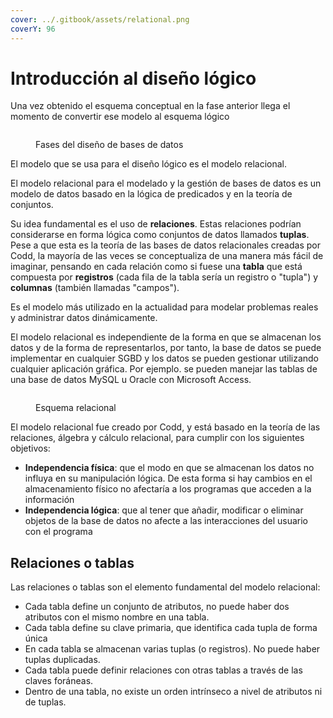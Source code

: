 ```yaml
---
cover: ../.gitbook/assets/relational.png
coverY: 96
---
```


# Introducción al diseño lógico

Una vez obtenido el esquema conceptual en la fase anterior llega el momento de convertir ese modelo al esquema lógico

<figure><img src="https://lh6.googleusercontent.com/Tzu6QjyEysnjMtj89ecyTfI3C8NGi4TFRtVziQMSHY1zaj7OtMGuoi2B72QlweQxfEqtYNIi1KcAWujIZNIj0s9w_SrLfUsubQEQ5D9V9Fh6LgeiHG_TNgWbo5HmoKL1ka2wT5soOfSUcCIe6F-kBg=s2048" alt=""><figcaption><p>Fases del diseño de bases de datos</p></figcaption></figure>

El modelo que se usa para el diseño lógico es el modelo relacional.

El modelo relacional para el modelado y la gestión de bases de datos es un modelo de datos basado en la lógica de predicados y en la teoría de conjuntos.

Su idea fundamental es el uso de **relaciones**. Estas relaciones podrían considerarse en forma lógica como conjuntos de datos llamados **tuplas**. Pese a que esta es la teoría de las bases de datos relacionales creadas por Codd, la mayoría de las veces se conceptualiza de una manera más fácil de imaginar, pensando en cada relación como si fuese una **tabla** que está compuesta por **registros** (cada fila de la tabla sería un registro o "tupla") y **columnas** (también llamadas "campos").

Es el modelo más utilizado en la actualidad para modelar problemas reales y administrar datos dinámicamente.

El modelo relacional es independiente de la forma en que se almacenan los datos y de la forma de representarlos, por tanto, la base de datos se puede implementar en cualquier SGBD y los datos se pueden gestionar utilizando cualquier aplicación gráfica. Por ejemplo. se pueden manejar las tablas de una base de datos MySQL u Oracle con Microsoft Access.

<figure><img src="https://lh6.googleusercontent.com/cE2O4SgPvtljz2PDW9VEPTxLa9L98YIVY2sQpBCNfT3u3U9cvIMMD2-pnknpA-MLUtv1ZTrB2uEIxRT-7aTaM6BzoKqGW02AVDwzFqM8HByrgs3NNPw8ov_1YD7BWIq8V-msAMMJIzG97IRXN3KKFA=s2048" alt=""><figcaption><p>Esquema relacional</p></figcaption></figure>

El modelo relacional fue creado por Codd, y está basado en la teoría de las relaciones, álgebra y cálculo relacional, para cumplir con los siguientes objetivos:

* **Independencia física**: que el modo en que se almacenan los datos no influya en su manipulación lógica. De esta forma si hay cambios en el almacenamiento físico no afectaría a los programas que acceden a la información
* **Independencia lógica**: que al tener que añadir, modificar o eliminar objetos de la base de datos no afecte a las interacciones del usuario con el programa

## Relaciones o tablas

Las relaciones o tablas son el elemento fundamental del modelo relacional:

* Cada tabla define un conjunto de atributos, no puede haber dos atributos con el mismo nombre en una tabla.
* Cada tabla define su clave primaria, que identifica cada tupla de forma única
* En cada tabla se almacenan varias tuplas (o registros). No puede haber tuplas duplicadas.
* Cada tabla puede definir relaciones con otras tablas a través de las claves foráneas.
* Dentro de una tabla, no existe un orden intrínseco a nivel de atributos ni de tuplas.

<figure><img src="https://lh6.googleusercontent.com/hwlU99kfgsfKonQ84CCgq_qqHbsoIHuLZOKqPy_TVTFAzKLMN1KRSxNBECmJ3sjkL8GDD7YtK-oRhkrqYLC2Vm8GnPebO9vVSmqJqbXKs89SxRLxttvE6LnvsyjXGAT9kRJpFS1Ody7mZIxQSaHK_Q=s2048" alt=""><figcaption></figcaption></figure>
